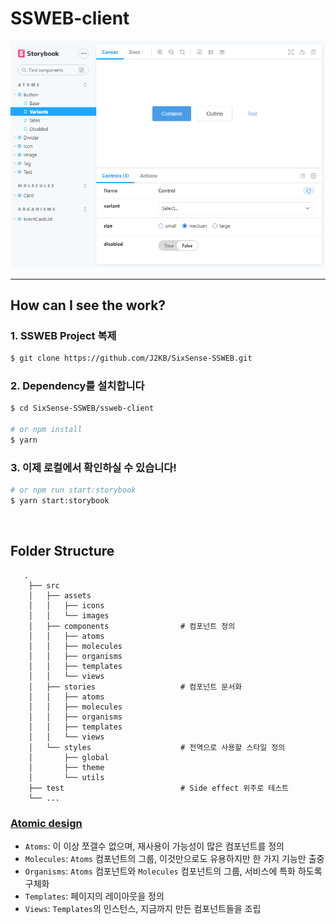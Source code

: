 # SSWEB-client

<img src="../assets/frontend-storybook.png" />

---

## How can I see the work?

### 1. SSWEB Project 복제

```bash
$ git clone https://github.com/J2KB/SixSense-SSWEB.git
```

### 2. Dependency를 설치합니다

```bash
$ cd SixSense-SSWEB/ssweb-client

# or npm install
$ yarn
```

### 3. 이제 로컬에서 확인하실 수 있습니다!

```bash
# or npm run start:storybook
$ yarn start:storybook
```

<br/>

## Folder Structure

```
   .
    ├── src
    │   ├── assets
    │   │   ├── icons
    │   │   └── images
    │   ├── components                # 컴포넌트 정의
    │   │   ├── atoms
    │   │   ├── molecules
    │   │   ├── organisms
    │   │   ├── templates
    │   │   └── views
    │   ├── stories                   # 컴포넌트 문서화
    │   │   ├── atoms
    │   │   ├── molecules
    │   │   ├── organisms
    │   │   ├── templates
    │   │   └── views
    │   └── styles                    # 전역으로 사용할 스타일 정의
    │       ├── global
    │       ├── theme
    │       └── utils
    ├── test                          # Side effect 위주로 테스트
    └── ...
```

### [Atomic design](https://bradfrost.com/blog/post/atomic-web-design/)

- `Atoms`: 이 이상 쪼갤수 없으며, 재사용이 가능성이 많은 컴포넌트를 정의
- `Molecules`: `Atoms` 컴포넌트의 그룹, 이것만으로도 유용하지만 한 가지 기능만 출중
- `Organisms`: `Atoms` 컴포넌트와 `Molecules` 컴포넌트의 그룹, 서비스에 특화 하도록 구체화
- `Templates`: 페이지의 레이아웃을 정의
- `Views`: `Templates`의 인스턴스, 지금까지 만든 컴포넌트들을 조립

